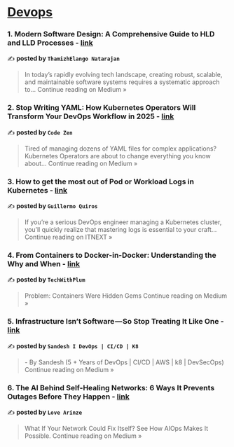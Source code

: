 
<h1><a href=https://medium.com/tag/devops/recommended target="_blank" rel="noopener noreferrer">Devops</a></h1>
<h3>1. Modern Software Design: A Comprehensive Guide to HLD and LLD Processes - <a href="https://thamizhelango.medium.com/modern-software-design-a-comprehensive-guide-to-hld-and-lld-processes-5d5199e37fa3?source=rss------devops-5" target="_blank" rel="noopener noreferrer">link</a></h3>

✍️ **posted by `ThamizhElango Natarajan`**

<blockquote>In today’s rapidly evolving tech landscape, creating robust, scalable, and maintainable software systems requires a systematic approach to…
Continue reading on Medium »</blockquote>

<h3>2. Stop Writing YAML: How Kubernetes Operators Will Transform Your DevOps Workflow in 2025 - <a href="https://thezenengineer.medium.com/stop-writing-yaml-how-kubernetes-operators-will-transform-your-devops-workflow-in-2025-7016685b5818?source=rss------devops-5" target="_blank" rel="noopener noreferrer">link</a></h3>

✍️ **posted by `Code Zen`**

<blockquote>Tired of managing dozens of YAML files for complex applications? Kubernetes Operators are about to change everything you know about…
Continue reading on Medium »</blockquote>

<h3>3. How to get the most out of Pod or Workload Logs in Kubernetes - <a href="https://itnext.io/kubernetes-how-to-get-the-most-out-of-pod-or-workload-logs-in-kubernetes-48f8a00f8c24?source=rss------devops-5" target="_blank" rel="noopener noreferrer">link</a></h3>

✍️ **posted by `Guillermo Quiros`**

<blockquote>If you’re a serious DevOps engineer managing a Kubernetes cluster, you’ll quickly realize that mastering logs is essential to your craft…
Continue reading on ITNEXT »</blockquote>

<h3>4. From Containers to Docker-in-Docker: Understanding the Why and When - <a href="https://medium.com/@yinong.li97/from-containers-to-docker-in-docker-understanding-the-why-and-when-41a08bfd2944?source=rss------devops-5" target="_blank" rel="noopener noreferrer">link</a></h3>

✍️ **posted by `TechWithPlum`**

<blockquote>Problem: Containers Were Hidden Gems
Continue reading on Medium »</blockquote>

<h3>5. Infrastructure Isn’t Software — So Stop Treating It Like One - <a href="https://medium.com/@sandeshkumarsonigzr1807/infrastructure-isnt-software-so-stop-treating-it-like-one-b91cd316dbb8?source=rss------devops-5" target="_blank" rel="noopener noreferrer">link</a></h3>

✍️ **posted by `Sandesh I DevOps | CI/CD | K8`**

<blockquote>- By Sandesh (5 + Years of DevOps | CI/CD | AWS | k8 | DevSecOps)
Continue reading on Medium »</blockquote>

<h3>6. The AI Behind Self-Healing Networks: 6 Ways It Prevents Outages Before They Happen - <a href="https://medium.com/@thelovearinze/the-ai-behind-self-healing-networks-6-ways-it-prevents-outages-before-they-happen-979289f0fdee?source=rss------devops-5" target="_blank" rel="noopener noreferrer">link</a></h3>

✍️ **posted by `Love Arinze`**

<blockquote>What If Your Network Could Fix Itself? See How AIOps Makes It Possible.
Continue reading on Medium »</blockquote>

